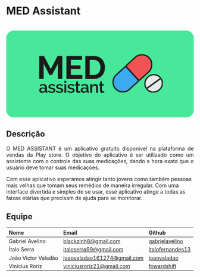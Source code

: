 # MED Assistant

<p align = "center"> &emsp;&emsp; <img src="./assets/MED-logo.png" class="responsive"/> </p>


## Descrição

<p align="justify">O MED ASSISTANT é um aplicativo gratuito disponível na plataforma de vendas da Play store. O objetivo do aplicativo é ser utilizado como um assistente com o controle das suas medicações, dando a hora exata que o usuário deve tomar suas medicações.</p>
Com esse aplicativo esperamos atingir tanto jovens como também pessoas mais velhas que tomam seus remédios de maneira irregular. Com uma interface divertida e simples de se usar, esse aplicativo atinge a todas as faixas etárias que precisam de ajuda para se monitorar.


## Equipe

|**Nome**|**Email**|**Github**|
|:-|:-|:-|
|Gabriel Avelino|blackzinh8@gmail.com|[gabrielavelino](https://github.com/gabrielavelino)|
|Ítalo Serra|italoserra99@gmail.com|[italofernandes13](https://github.com/italofernandes13)|
|João Victor Valadão|joaovaladao161274@gmail.com|[joaovaladao](https://github.com/joaovaladao)|
|Vinícius Roriz|viniciusroriz21@gmail.com|[fowardshift](https://github.com/fowardshift)|